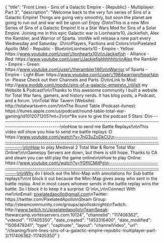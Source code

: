 {
    "title": "Front Lines - Sins of a Galactic Empire - {Republic} - Multiplayer: Part 3",
    "description": "Welcome back to the very fun series of Sins of a Galactic Empire!  Things are going very smoothly, but soon the planet are going to run out and war will be upon us!  Enjoy :D\n\nThis is a new Mini Series of Sins of a Galactic Empire!  It is a Star Wars Mod for Sins of a Solar Empire.  Joining me in this epic Galactic war is Lionheartx10, Jackiefish, Alex the Rambler, and Warrior of Sparta.  \n\nWe will release a new part every Wednesday and Saturday. :D\n\nPlayers, Factions and Colors:\n\nPixelated Apollo (Me) - Republic - Blue\n\nLionheartx10 - Empire - Yellow: https:\/\/www.youtube.com\/user\/lionheartx10\n\nJackiefish - Alliance - Red: https:\/\/www.youtube.com\/user\/Jackiefishhhhhh\n\nAlex the Rambler - Empire - Green: https:\/\/www.youtube.com\/user\/therambler146\n\nWarrior of Sparta - Empire - Light Blue: https:\/\/www.youtube.com\/user\/1984warriorofsparta\n \n- Please Check out their Channels and Parts :D\n\nLink to Mod: http:\/\/www.moddb.com\/mods\/sins-of-a-galactic-empire\n_\nVisit my Website & Podcast!\n\nThanks to this awesome community I built a website for Total War fans, gamers, and history nerds.  It has blog posts, a Podcast, and a forum.  \n\nTotal War Tavern (Website): http:\/\/totalwartavern.com\/\n\nThe Round Table (Podcast-itunes): https:\/\/itunes.apple.com\/us\/podcast\/round-table-total-war-gaming\/id1012071205?mt=2\n\n*Be sure to give the podcast 5 Stars :D\n-------------------------------------------------------------------------------------------------------------\n\nHow to send me Battle Replays!\n\nThis video will show you how to send me battle replays :D https:\/\/www.youtube.com\/watch?v=7nG3uZoDkCU\n-------------------------------------------------------------------------------------------------------------\n\nHow to play Medieval 2 Total War & Rome Total War Online!\n\nGamespy Servers are down, but there is still hope.  Thanks to CA and steam you can still play the game online\n\nHow to play Online: https:\/\/www.youtube.com\/watch?v=YGfItCMitPg\n-------------------------------------------------------------------------------------------------------------\n\nWhy do I block out the Mini-Map with annotations for Sub battle replays?\n\nI block it out because the Mini-Map gives away who sent in the battle replay.  And in most cases whoever sends in the battle replay wins the battle.  So I block it to keep it a surprise :D  \n\n_\n\nConnect With me!\n\nEmail: pixelatedapollo@gmail.com\nTwitter: https:\/\/twitter.com\/PixelatedApollo\nSteam Group:  http:\/\/steamcommunity.com\/groups\/apollosknights\nTwitch: http:\/\/www.twitch.tv\/pixelatedapollo\nTeamSpeak: thewarcamp.vortexservers.com:10124",
    "channelid": "117406362",
    "videoid": "117405350",
    "date_created": "1453316400",
    "date_modified": "1506478241",
    "type": "captivate",
    "layout": "channelVideo",
    "url": "\/cleaning\/front-lines-sins-of-a-galactic-empire-republic-multiplayer-part-3\/117406362-117405350"
}